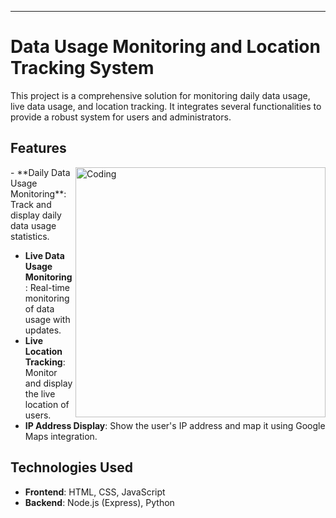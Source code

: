 

---

# Data Usage Monitoring and Location Tracking System

This project is a comprehensive solution for monitoring daily data usage, live data usage, and location tracking. It integrates several functionalities to provide a robust system for users and administrators.

## Features
<img align="right" alt="Coding" width="400" src="https://cdn.dribbble.com/users/8619169/screenshots/16116886/media/a63d64bcccad878cb9dfdb9a9f6b6416.gif">
- **Daily Data Usage Monitoring**: Track and display daily data usage statistics. 

- **Live Data Usage Monitoring**: Real-time monitoring of data usage with updates.
- **Live Location Tracking**: Monitor and display the live location of users.
- **IP Address Display**: Show the user's IP address and map it using Google Maps integration.

## Technologies Used

- **Frontend**: HTML, CSS, JavaScript
- **Backend**: Node.js (Express), Python

